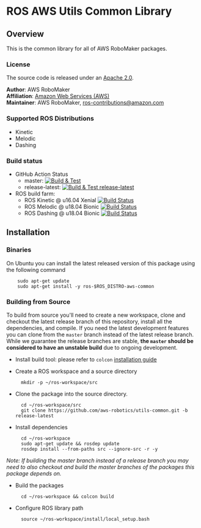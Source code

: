 # ROS AWS Utils Common Library


## Overview
This is the common library for all of AWS RoboMaker packages.

### License
The source code is released under an [Apache 2.0].

**Author**: AWS RoboMaker<br/>
**Affiliation**: [Amazon Web Services (AWS)]<br/>
**Maintainer**: AWS RoboMaker, ros-contributions@amazon.com

### Supported ROS Distributions
- Kinetic
- Melodic
- Dashing

### Build status
* GitHub Action Status
     * master: [![Build & Test](https://github.com/aws-robotics/utils-common/workflows/Build%20&%20Test/badge.svg?branch=master&event=schedule)](https://github.com/aws-robotics/utils-common/actions?query=workflow%3A"Build+%26+Test"+event%3Aschedule)
     * release-latest: [![Build & Test release-latest](https://github.com/aws-robotics/utils-common/workflows/Build%20&%20Test%20release-latest/badge.svg?branch=master&event=schedule)](https://github.com/aws-robotics/utils-common/actions?query=workflow%3A"Build+%26+Test+release-latest"+event%3Aschedule)
* ROS build farm:
    * ROS Kinetic @ u16.04 Xenial [![Build Status](http://build.ros.org/job/Kbin_uX64__aws_common__ubuntu_xenial_amd64__binary/badge/icon)](http://build.ros.org/job/Kbin_uX64__aws_common__ubuntu_xenial_amd64__binary)
    * ROS Melodic @ u18.04 Bionic [![Build Status](http://build.ros.org/job/Mbin_uB64__aws_common__ubuntu_bionic_amd64__binary/badge/icon)](http://build.ros.org/job/Mbin_uB64__aws_common__ubuntu_bionic_amd64__binary)
    * ROS Dashing @ u18.04 Bionic [![Build Status](http://build.ros2.org/job/Dbin_uB64__aws_common__ubuntu_bionic_amd64__binary/badge/icon)](http://build.ros2.org/job/Dbin_uB64__aws_common__ubuntu_bionic_amd64__binary)

## Installation

### Binaries
On Ubuntu you can install the latest released version of this package using the following command

        sudo apt-get update
        sudo apt-get install -y ros-$ROS_DISTRO-aws-common

### Building from Source

To build from source you'll need to create a new workspace, clone and checkout the latest release branch of this repository, install all the dependencies, and compile. If you need the latest development features you can clone from the `master` branch instead of the latest release branch. While we guarantee the release branches are stable, __the `master` should be considered to have an unstable build__ due to ongoing development. 

- Install build tool: please refer to `colcon` [installation guide](https://colcon.readthedocs.io/en/released/user/installation.html)

- Create a ROS workspace and a source directory

        mkdir -p ~/ros-workspace/src

- Clone the package into the source directory. 

        cd ~/ros-workspace/src
        git clone https://github.com/aws-robotics/utils-common.git -b release-latest

- Install dependencies

        cd ~/ros-workspace 
        sudo apt-get update && rosdep update
        rosdep install --from-paths src --ignore-src -r -y
        
_Note: If building the master branch instead of a release branch you may need to also checkout and build the master branches of the packages this package depends on._

- Build the packages

        cd ~/ros-workspace && colcon build

- Configure ROS library path

        source ~/ros-workspace/install/local_setup.bash


[Amazon Web Services (AWS)]: https://aws.amazon.com/
[Apache 2.0]: https://aws.amazon.com/apache-2-0/
